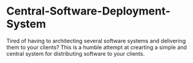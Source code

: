 # Central-Software-Deployment-System
Tired of having to architecting several software systems and delivering them to your clients? This is a humble attempt at crearting a simple and central system for distributing software to your clients.
